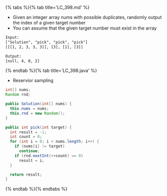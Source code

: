 {% tabs %}{% tab title='LC_398.md' %}

* Given an integer array nums with possible duplicates, randomly output the index of a given target number
* You can assume that the given target number must exist in the array

```txt
Input:
["Solution", "pick", "pick", "pick"]
[[[1, 2, 3, 3, 3]], [3], [1], [3]]

Output:
[null, 4, 0, 2]
```

{% endtab %}{% tab title='LC_398.java' %}

* Reservior sampling

```java
int[] nums;
Random rnd;

public Solution(int[] nums) {
  this.nums = nums;
  this.rnd = new Random();
}

public int pick(int target) {
  int result = -1;
  int count = 0;
  for (int i = 0; i < nums.length; i++) {
    if (nums[i] != target)
      continue;
    if (rnd.nextInt(++count) == 0)
      result = i;
  }

  return result;
}
```

{% endtab %}{% endtabs %}
